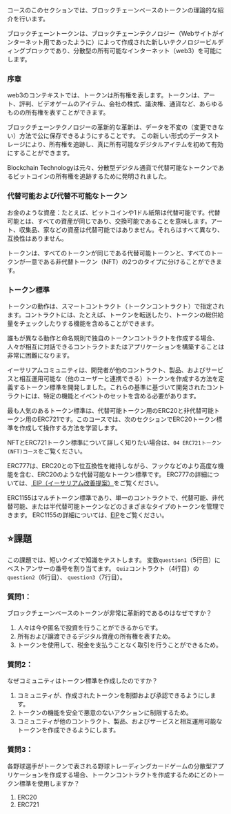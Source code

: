 コースのこのセクションでは、ブロックチェーンベースのトークンの理論的な紹介を行います。

ブロックチェーントークンは、ブロックチェーンテクノロジー（Webサイトがインターネット用であったように）によって作成された新しいテクノロジービルディングブロックであり、分散型の所有可能なインターネット（web3）を可能にします。

### 序章
web3のコンテキストでは、トークンは所有権を表します。トークンは、アート、評判、ビデオゲームのアイテム、会社の株式、議決権、通貨など、あらゆるものの所有権を表すことができます。

ブロックチェーンテクノロジーの革新的な革新は、データを不変の（変更できない）方法で公に保存できるようにすることです。
この新しい形式のデータストレージにより、所有権を追跡し、真に所有可能なデジタルアイテムを初めて有効にすることができます。

Blockchain Technologyは元々、分散型デジタル通貨で代替可能なトークンであるビットコインの所有権を追跡するために発明されました。

### 代替可能および代替不可能なトークン
お金のような資産：たとえば、ビットコインや1ドル紙幣は代替可能です。代替可能とは、すべての資産が同じであり、交換可能であることを意味します。アート、収集品、家などの資産は代替可能ではありません。それらはすべて異なり、互換性はありません。

トークンは、すべてのトークンが同じである代替可能トークンと、すべてのトークンが一意である非代替トークン（NFT）の2つのタイプに分けることができます。

### トークン標準
トークンの動作は、スマートコントラクト（トークンコントラクト）で指定されます。コントラクトには、たとえば、トークンを転送したり、トークンの総供給量をチェックしたりする機能を含めることができます。

誰もが異なる動作と命名規則で独自のトークンコントラクトを作成する場合、人々が相互に対話できるコントラクトまたはアプリケーションを構築することは非常に困難になります。

イーサリアムコミュニティは、開発者が他のコントラクト、製品、およびサービスと相互運用可能な（他のユーザーと連携できる）トークンを作成する方法を定義するトークン標準を開発しました。これらの基準に基づいて開発されたコントラクトには、特定の機能とイベントのセットを含める必要があります。

最も人気のあるトークン標準は、代替可能トークン用のERC20と非代替可能トークン用のERC721です。このコースでは、次のセクションでERC20トークン標準を作成して操作する方法を学習します。

NFTとERC721トークン標準について詳しく知りたい場合は、`04 ERC721トークン (NFT)コース`をご覧ください。

ERC777は、ERC20との下位互換性を維持しながら、フックなどのより高度な機能を含む、ERC20のような代替可能なトークン標準です。 ERC777の詳細については、<a href="https://eips.ethereum.org/EIPS/eip-777" target="_blank"> EIP（イーサリアム改善提案）</a>をご覧ください。

ERC1155はマルチトークン標準であり、単一のコントラクトで、代替可能、非代替可能、または半代替可能トークンなどのさまざまなタイプのトークンを管理できます。
ERC1155の詳細については、<a href="https://eips.ethereum.org/EIPS/eip-1155" target="_blank">EIP</a>をご覧ください。

## ⭐️課題
この課題では、短いクイズで知識をテストします。
変数`question1`（5行目）にベストアンサーの番号を割り当てます。
`Quiz`コントラクト（4行目）の`question2`（6行目）、 `question3`（7行目）。

### 質問1：
ブロックチェーンベースのトークンが非常に革新的であるのはなぜですか？
1. 人々は今や匿名で投資を行うことができるからです。
2. 所有および譲渡できるデジタル資産の所有権を表すため。
3. トークンを使用して、税金を支払うことなく取引を行うことができるため。

### 質問2：
なぜコミュニティはトークン標準を作成したのですか？
1. コミュニティが、作成されたトークンを制御および承認できるようにします。
2. トークンの機能を安全で悪意のないアクションに制限するため。
3. コミュニティが他のコントラクト、製品、およびサービスと相互運用可能なトークンを作成できるようにします。

### 質問3：
各野球選手がトークンで表される野球トレーディングカードゲームの分散型アプリケーションを作成する場合、トークンコントラクトを作成するためにどのトークン標準を使用しますか？
1.  ERC20
2.  ERC721
